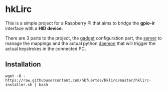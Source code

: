 # hkLirc
This is a simple project for a Raspberry Pi that aims to bridge the **gpio-ir** interface with a **HID device**.

There are 3 parts to the project, the [gadget](gadget) configuration part, the [server](server) to manage the mappings and the actual python [daemon](daemon_python) that will trigger the actual keystrokes in the connected PC.

## Installation
`wget -O - https://raw.githubusercontent.com/hkfuertes/hklirc/master/hklirc-installer.sh | bash`

